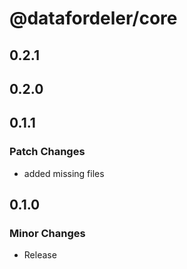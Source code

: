 # @datafordeler/core

## 0.2.1

## 0.2.0

## 0.1.1

### Patch Changes

- added missing files

## 0.1.0

### Minor Changes

- Release
